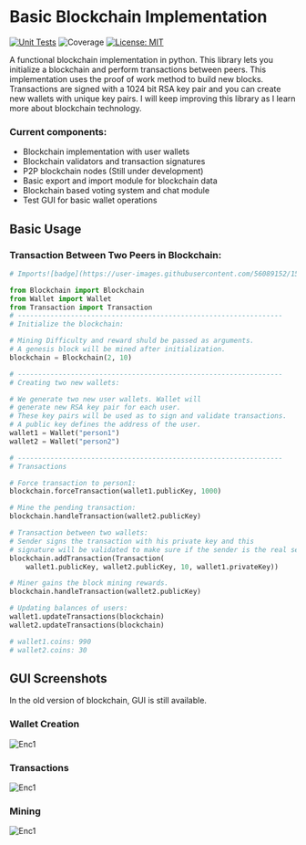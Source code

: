 # Basic Blockchain Implementation 
[![Unit Tests](https://github.com/berkkirtay/basicblockchain/actions/workflows/python-app.yml/badge.svg)](https://github.com/berkkirtay/basicblockchain/actions/workflows/python-app.yml)
![Coverage](https://img.shields.io/codecov/c/github/berkkirtay/basicblockchain)
[![License: MIT](https://img.shields.io/badge/License-MIT-yellow.svg)](https://opensource.org/licenses/MIT)

A functional blockchain implementation in python. This library lets you initialize a blockchain and perform transactions between peers. This implementation uses the proof of work method to build new blocks. Transactions are signed with a 1024 bit RSA key pair and you can create new wallets with unique key pairs.
I will keep improving this library as I learn more about blockchain technology.

### Current components: 
- Blockchain implementation with user wallets
- Blockchain validators and transaction signatures
- P2P blockchain nodes (Still under development)
- Basic export and import module for blockchain data
- Blockchain based voting system and chat module
- Test GUI for basic wallet operations 
 

## Basic Usage 

### Transaction Between Two Peers in Blockchain:

```python
# Imports![badge](https://user-images.githubusercontent.com/56089152/153960292-112b658a-ff38-4e8c-984f-947a82185cf9.svg)

from Blockchain import Blockchain
from Wallet import Wallet
from Transaction import Transaction
# -----------------------------------------------------------------
# Initialize the blockchain:

# Mining Difficulty and reward shuld be passed as arguments.
# A genesis block will be mined after initialization.
blockchain = Blockchain(2, 10)

# -----------------------------------------------------------------
# Creating two new wallets:

# We generate two new user wallets. Wallet will
# generate new RSA key pair for each user.
# These key pairs will be used as to sign and validate transactions.
# A public key defines the address of the user.
wallet1 = Wallet("person1")
wallet2 = Wallet("person2")

# -----------------------------------------------------------------
# Transactions

# Force transaction to person1:
blockchain.forceTransaction(wallet1.publicKey, 1000)

# Mine the pending transaction:
blockchain.handleTransaction(wallet2.publicKey)

# Transaction between two wallets:
# Sender signs the transaction with his private key and this 
# signature will be validated to make sure if the sender is the real sender.
blockchain.addTransaction(Transaction(
    wallet1.publicKey, wallet2.publicKey, 10, wallet1.privateKey))

# Miner gains the block mining rewards.
blockchain.handleTransaction(wallet2.publicKey)

# Updating balances of users:
wallet1.updateTransactions(blockchain)
wallet2.updateTransactions(blockchain)

# wallet1.coins: 990
# wallet2.coins: 30
```

## GUI Screenshots 
In the old version of blockchain, GUI is still available. 

### Wallet Creation
![Enc1](https://github.com/trantorberk/basicblockchain/blob/main/gui_photos/photo1.png)

### Transactions
![Enc1](https://github.com/trantorberk/basicblockchain/blob/main/gui_photos/photo2.png) 

### Mining
![Enc1](https://github.com/trantorberk/basicblockchain/blob/main/gui_photos/photo3.png)
